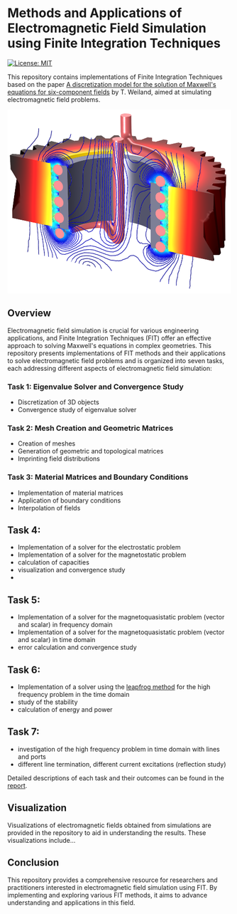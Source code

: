 # Methods and Applications of Electromagnetic Field Simulation using Finite Integration Techniques

[![License: MIT](https://img.shields.io/badge/License-MIT-yellow.svg)](https://github.com/paulffm/Methods-and-Applications-of-Electromagnetic-Field-Simulation-using-FIT/blob/main/LICENSE)

This repository contains implementations of Finite Integration Techniques based on the paper [A discretization model for the solution of Maxwell's equations for six-component fields](https://ui.adsabs.harvard.edu/abs/1977ArElU..31..116W/abstract) by T. Weiland, aimed at simulating electromagnetic field problems.

<p align="center">
  <img src="field_simulation.png"  alt="Field Simulation" width="518px" height="413px">
</p>

## Overview

Electromagnetic field simulation is crucial for various engineering applications, and Finite Integration Techniques (FIT) offer an effective approach to solving Maxwell's equations in complex geometries. This repository presents implementations of FIT methods and their applications to solve electromagnetic field problems and is organized into seven tasks, each addressing different aspects of electromagnetic field simulation:

### Task 1: Eigenvalue Solver and Convergence Study
- Discretization of 3D objects
- Convergence study of eigenvalue solver

### Task 2: Mesh Creation and Geometric Matrices
- Creation of meshes
- Generation of geometric and topological matrices
- Imprinting field distributions

### Task 3: Material Matrices and Boundary Conditions
- Implementation of material matrices
- Application of boundary conditions
- Interpolation of fields

## Task 4:
- Implementation of a solver for the electrostatic problem
- Implementation of a solver for the magnetostatic problem
- calculation of capacities
- visualization and convergence study
- 
## Task 5:
- Implementation of a solver for the magnetoquasistatic problem (vector and scalar) in frequency domain
- Implementation of a solver for the magnetoquasistatic problem (vector and scalar) in time domain
- error calculation and convergence study
  
## Task 6:
- Implementation of a solver using the [leapfrog method](https://www.sciencedirect.com/science/article/abs/pii/0375960190900923) for the high frequency problem in the time domain 
- study of the stability
- calculation of energy and power
  
## Task 7:
- investigation of the high frequency problem in time domain with lines and ports
- different line termination, different current excitations (reflection study)

Detailed descriptions of each task and their outcomes can be found in the [report](https://github.com/paulffm/Methods-and-Applications-of-Electromagnetic-Field-Simulation-using-FIT/blob/main/Protokollheft.pdf).

## Visualization

Visualizations of electromagnetic fields obtained from simulations are provided in the repository to aid in understanding the results. These visualizations include...

## Conclusion

This repository provides a comprehensive resource for researchers and practitioners interested in electromagnetic field simulation using FIT. By implementing and exploring various FIT methods, it aims to advance understanding and applications in this field.


